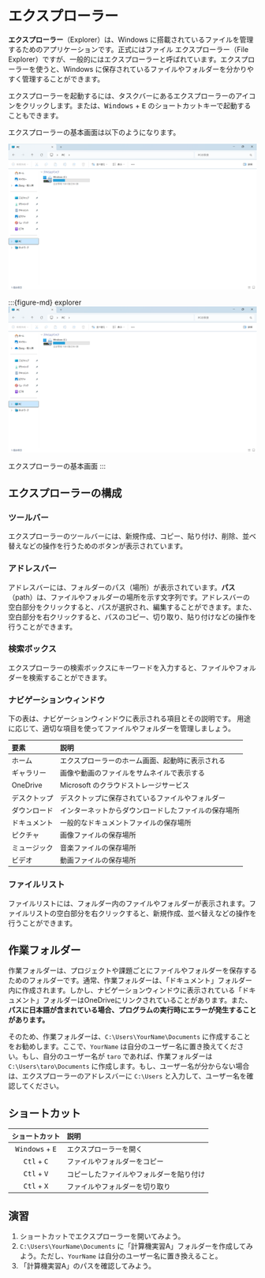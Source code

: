 # エクスプローラー

**エクスプローラー**（Explorer）は、Windows に搭載されているファイルを管理するためのアプリケーションです。正式にはファイル エクスプローラー（File Explorer）ですが、一般的にはエクスプローラーと呼ばれています。エクスプローラーを使うと、Windows に保存されているファイルやフォルダーを分かりやすく管理することができます。

エクスプローラーを起動するには、タスクバーにあるエクスプローラーのアイコンをクリックします。または、<kbd>Windows</kbd> + <kbd>E</kbd> のショートカットキーで起動することもできます。

エクスプローラーの基本画面は以下のようになります。

![エクスプローラー](./images/explorer/explorer.png)

:::{figure-md} explorer
<img src="./images/explorer/explorer.png" alt="エクスプローラー" width="600px">

エクスプローラーの基本画面
:::

## エクスプローラーの構成

### ツールバー

エクスプローラーのツールバーには、新規作成、コピー、貼り付け、削除、並べ替えなどの操作を行うためのボタンが表示されています。

### アドレスバー

アドレスバーには、フォルダーのパス（場所）が表示されています。**パス**（path）は、ファイルやフォルダーの場所を示す文字列です。アドレスバーの空白部分をクリックすると、パスが選択され、編集することができます。また、空白部分を右クリックすると、パスのコピー、切り取り、貼り付けなどの操作を行うことができます。

### 検索ボックス

エクスプローラーの検索ボックスにキーワードを入力すると、ファイルやフォルダーを検索することができます。

### ナビゲーションウィンドウ
下の表は、ナビゲーションウィンドウに表示される項目とその説明です。
用途に応じて、適切な項目を使ってファイルやフォルダーを管理しましょう。

| 要素         | 説明                                                 |
| :----------- | :--------------------------------------------------- |
| ホーム       | エクスプローラーのホーム画面、起動時に表示される     |
| ギャラリー   | 画像や動画のファイルをサムネイルで表示する           |
| OneDrive     | Microsoft のクラウドストレージサービス               |
| デスクトップ | デスクトップに保存されているファイルやフォルダー     |
| ダウンロード | インターネットからダウンロードしたファイルの保存場所 |
| ドキュメント | 一般的なドキュメントファイルの保存場所               |
| ピクチャ     | 画像ファイルの保存場所                               |
| ミュージック | 音楽ファイルの保存場所                               |
| ビデオ       | 動画ファイルの保存場所                               |

### ファイルリスト

ファイルリストには、フォルダー内のファイルやフォルダーが表示されます。ファイルリストの空白部分を右クリックすると、新規作成、並べ替えなどの操作を行うことができます。

## 作業フォルダー

作業フォルダーは、プロジェクトや課題ごとにファイルやフォルダーを保存するためのフォルダーです。通常、作業フォルダーは、「ドキュメント」フォルダー内に作成されます。しかし、ナビゲーションウィンドウに表示されている「ドキュメント」フォルダーはOneDriveにリンクされていることがあります。また、**パスに日本語が含まれている場合、プログラムの実行時にエラーが発生することがあります。**

そのため、作業フォルダーは、`C:\Users\YourName\Documents` に作成することをお勧めします。ここで、`YourName` は自分のユーザー名に置き換えてください。もし、自分のユーザー名が `taro` であれば、作業フォルダーは `C:\Users\taro\Documents` に作成します。もし、ユーザー名が分からない場合は、エクスプローラーのアドレスバーに `C:\Users` と入力して、ユーザー名を確認してください。

## ショートカット

|          ショートカット           | 説明                                     |
| :-------------------------------: | :--------------------------------------- |
| <kbd>Windows</kbd> + <kbd>E</kbd> | エクスプローラーを開く                   |
|   <kbd>Ctl</kbd> + <kbd>C</kbd>   | ファイルやフォルダーをコピー             |
|   <kbd>Ctl</kbd> + <kbd>V</kbd>   | コピーしたファイルやフォルダーを貼り付け |
|   <kbd>Ctl</kbd> + <kbd>X</kbd>   | ファイルやフォルダーを切り取り           |

## 演習

1. ショートカットでエクスプローラーを開いてみよう。
2. `C:\Users\YourName\Documents` に「計算機実習A」フォルダーを作成してみよう。ただし、`YourName` は自分のユーザー名に置き換えること。
3. 「計算機実習A」のパスを確認してみよう。